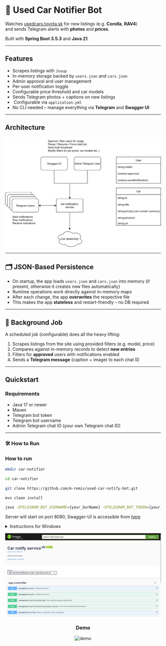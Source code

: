 # 🚗 Used Car Notifier Bot

Watches [usedcars.toyota.sk](https://usedcars.toyota.sk) for new listings (e.g. **Corolla**, **RAV4**)  
and sends Telegram alerts with **photos** and **prices**.

Built with **Spring Boot 3.5.3** and **Java 21**.

---

## Features

-  Scrapes listings with `Jsoup`
-  In-memory storage backed by `users.json` and `cars.json`
-  Admin approval and user management
-  Per-user notification toggle
-  Configurable price threshold and car models
-  Sends Telegram photos + captions on new listings
- ️ Configurable via `application.yml`
-  No CLI needed – manage everything via **Telegram** and **Swagger UI**

---

## Architecture

![arch](docs/car_notif_diagram.svg)

---

## 🗂 JSON-Based Persistence

- On startup, the app loads `users.json` and `cars.json` into memory (if present, otherwise it creates new files automatically)
- Runtime operations work directly against in-memory maps
- After each change, the app **overwrites** the respective file
- This makes the app **stateless** and restart-friendly – no DB required

---

## 🔁 Background Job

A scheduled job (configurable) does all the heavy lifting:

1. Scrapes listings from the site using provided filters (e.g. model, price)
2. Compares against in-memory records to detect **new entries**
3. Filters for **approved** users with notifications enabled
4. Sends a **Telegram message** (caption + image) to each chat ID

---

## Quickstart

### Requirements

- Java 17 or newer
- Maven
- Telegram bot token
- Telegram bot username
- Admin Telegram chat ID (your own Telegram chat ID)

---

### 🛠 How to Run

### How to run

```bash
mkdir car-notifier
```

```bash
cd car-notifier
```

```bash
git clone https://github.com/m-remis/used-car-notify-bot.git
```

```bash
mvn clean install
```

```bash
java -DTELEGRAM_BOT_USERNAME={your_borName} -DTELEGRAM_BOT_TOKEN={your_bot_token} -DTELEGRAM_ADMIN_CHAT_ID={admin_chat_id} -jar target/car-notify-0.0.1.jar
```

Server will start on port 8080, Swagger-UI is accessible
from [here](http://localhost:8080/api/car-notify/swagger-ui/index.html)

<details>
  <summary>Instructions for Windows</summary>
    If you use Windows, you are dead to me, these steps are universal and you should have known
</details>

![swagger](docs/swagger.png)

<h3 align="center">Demo</h3>

<p align="center">
  <img src="docs/demo.gif" alt="demo">
</p>